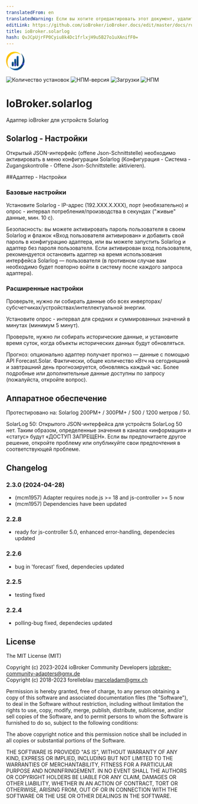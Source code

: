 ```yaml
---
translatedFrom: en
translatedWarning: Если вы хотите отредактировать этот документ, удалите поле «translatedFrom», в противном случае этот документ будет снова автоматически переведен
editLink: https://github.com/ioBroker/ioBroker.docs/edit/master/docs/ru/adapterref/iobroker.solarlog/README.md
title: ioBroker.solarlog
hash: QvJCpUjrFP0Cyiu8k4Dc1frlxjH9u5B27o1uXAnifF0=
---
```

![Логотип](../../../en/adapterref/iobroker.solarlog/admin/solarlog.png)

![Количество установок](http://iobroker.live/badges/solarlog-stable.svg)
![НПМ-версия](http://img.shields.io/npm/v/iobroker.solarlog.svg)
![Загрузки](https://img.shields.io/npm/dm/iobroker.solarlog.svg)
![НПМ](https://nodei.co/npm/iobroker.solarlog.png?downloads=true)

# IoBroker.solarlog
Адаптер ioBroker для устройств Solarlog

## Solarlog - Настройки
Открытый JSON-интерфейс (offene Json-Schnittstelle) необходимо активировать в меню конфигурации Solarlog (Конфигурация - Система - Zugangskontrolle - Offene Json-Schnittstelle: aktivieren).

##Адаптер - Настройки
### Базовые настройки
Установите Solarlog - IP-адрес (192.XXX.X.XXX), порт (необязательно) и опрос - интервал потребления/производства в секундах ("живые" данные, мин. 10 с).

Безопасность: вы можете активировать пароль пользователя в своем Solarlog и флажок «Вход пользователя активирован» и добавить свой пароль в конфигурацию адаптера, или вы можете запустить Solarlog и адаптер без пароля пользователя. Если активирован вход пользователя, рекомендуется остановить адаптер на время использования интерфейса Solarlog — пользователя (в противном случае вам необходимо будет повторно войти в систему после каждого запроса адаптера).

### Расширенные настройки
Проверьте, нужно ли собирать данные обо всех инверторах/субсчетчиках/устройствах/интеллектуальной энергии.

Установите опрос - интервал для средних и суммированных значений в минутах (минимум 5 минут).

Проверьте, нужно ли собирать исторические данные, и установите время суток, когда объекты исторических данных будут обновляться.

Прогноз: опционально адаптер получает прогноз — данные с помощью API Forecast.Solar. Фактически, общее количество кВтч на сегодняшний и завтрашний день прогнозируется, обновляясь каждый час. Более подробные или дополнительные данные доступны по запросу (пожалуйста, откройте вопрос).

## Аппаратное обеспечение
Протестировано на: Solarlog 200PM+ / 300PM+ / 500 / 1200 метров / 50.

SolarLog 50: Открытого JSON-интерфейса для устройств SolarLog 50 нет. Таким образом, определенные значения в каналах «информация» и «статус» будут «ДОСТУП ЗАПРЕЩЕН». Если вы предпочитаете другое решение, откройте проблему или опубликуйте свои предпочтения в соответствующей проблеме.

## Changelog
<!--
    Placeholder for the next version (at the beginning of the line):
    ### **WORK IN PROGRESS**
-->
### 2.3.0 (2024-04-28)
* (mcm1957) Adapter requires node.js >= 18 and js-controller >= 5 now
* (mcm1957) Dependencies have been updated

### 2.2.8

-   ready for js-controller 5.0, enhanced error-handling, dependecies updated

### 2.2.6

-   bug in 'forecast' fixed, dependecies updated

### 2.2.5

-   testing fixed

### 2.2.4

-   polling-bug fixed, dependecies updated

## License

The MIT License (MIT)

Copyright (c) 2023-2024 ioBroker Community Developers <iobroker-community-adapters@gmx.de>  
Copyright (c) 2018-2023 forelleblau marceladam@gmx.ch

Permission is hereby granted, free of charge, to any person obtaining a copy
of this software and associated documentation files (the "Software"), to deal
in the Software without restriction, including without limitation the rights
to use, copy, modify, merge, publish, distribute, sublicense, and/or sell
copies of the Software, and to permit persons to whom the Software is
furnished to do so, subject to the following conditions:

The above copyright notice and this permission notice shall be included in
all copies or substantial portions of the Software.

THE SOFTWARE IS PROVIDED "AS IS", WITHOUT WARRANTY OF ANY KIND, EXPRESS OR
IMPLIED, INCLUDING BUT NOT LIMITED TO THE WARRANTIES OF MERCHANTABILITY,
FITNESS FOR A PARTICULAR PURPOSE AND NONINFRINGEMENT. IN NO EVENT SHALL THE
AUTHORS OR COPYRIGHT HOLDERS BE LIABLE FOR ANY CLAIM, DAMAGES OR OTHER
LIABILITY, WHETHER IN AN ACTION OF CONTRACT, TORT OR OTHERWISE, ARISING FROM,
OUT OF OR IN CONNECTION WITH THE SOFTWARE OR THE USE OR OTHER DEALINGS IN
THE SOFTWARE.
